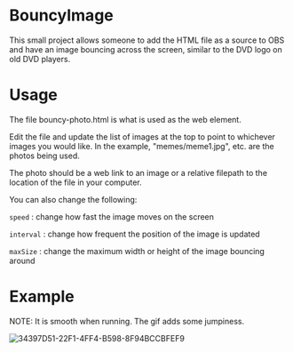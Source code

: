# BouncyImage
This small project allows someone to add the HTML file as a source to OBS and have an image bouncing across the screen, similar to the DVD logo on old DVD players.

# Usage

The file bouncy-photo.html is what is used as the web element.

Edit the file and update the list of images at the top to point to whichever images you would like. In the example, "memes/meme1.jpg", etc. are the photos being used.

The photo should be a web link to an image or a relative filepath to the location of the file in your computer.

You can also change the following:

`speed` : change how fast the image moves on the screen

`interval` : change how frequent the position of the image is updated

`maxSize` : change the maximum width or height of the image bouncing around


# Example

NOTE:
It is smooth when running. The gif adds some jumpiness.

![34397D51-22F1-4FF4-B598-8F94BCCBFEF9](https://user-images.githubusercontent.com/36249705/205451274-37a86a51-020f-446e-80e6-0f70827aab24.GIF)
